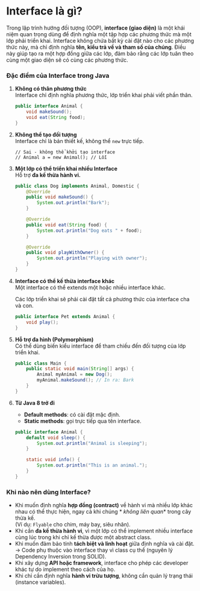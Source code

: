 # Interface là gì?

Trong lập trình hướng đối tượng (OOP), **interface (giao diện)** là một khái niệm quan trọng dùng để định nghĩa một tập
hợp các phương thức mà một lớp phải triển khai. Interface không chứa bất kỳ cài đặt nào cho các phương thức này, mà chỉ
định nghĩa **tên, kiểu trả về và tham số của chúng**. Điều này giúp tạo ra một hợp đồng giữa các lớp, đảm bảo rằng các
lớp tuân theo cùng một giao diện sẽ có cùng các phương thức.

### Đặc điểm của Interface trong Java

1. **Không có thân phương thức**  
   Interface chỉ định nghĩa phương thức, lớp triển khai phải viết phần thân.

   ```java
   public interface Animal {
       void makeSound();
       void eat(String food);
   }
   ```

2. **Không thể tạo đối tượng**  
   Interface chỉ là bản thiết kế, không thể `new` trực tiếp.
    ```
   // Sai - không thể khởi tạo interface
    // Animal a = new Animal(); // Lỗi
   ```
3. **Một lớp có thể triển khai nhiều Interface**  
   Hỗ trợ **đa kế thừa hành vi.**

   ```java
   public class Dog implements Animal, Domestic {
       @Override
       public void makeSound() {
           System.out.println("Bark");
       }

       @Override
       public void eat(String food) {
           System.out.println("Dog eats " + food);
       }

       @Override
       public void playWithOwner() {
           System.out.println("Playing with owner");
       }
   }
   ```

4. **Interface có thể kế thừa interface khác**  
   Một interface có thể extends một hoặc nhiều interface khác.

   Các lớp triển khai sẽ phải cài đặt tất cả phương thức của interface cha và con.

   ```java
   public interface Pet extends Animal {
       void play();
   }
   ```

5. **Hỗ trợ đa hình (Polymorphism)**  
   Có thể dùng biến kiểu interface để tham chiếu đến đối tượng của lớp triển khai.

   ```java
   public class Main {
       public static void main(String[] args) {
           Animal myAnimal = new Dog();
           myAnimal.makeSound(); // In ra: Bark
       }
   }
   ```

6. **Từ Java 8 trở đi**
    - **Default methods**: có cài đặt mặc định.
    - **Static methods**: gọi trực tiếp qua tên interface.

   ```java
   public interface Animal {
       default void sleep() {
           System.out.println("Animal is sleeping");
       }

       static void info() {
           System.out.println("This is an animal.");
       }
   }
   ```

### Khi nào nên dùng Interface?

- Khi muốn định nghĩa **hợp đồng (contract)** về hành vi mà nhiều lớp khác nhau có thể thực hiện, ngay cả khi chúng *
  *không liên quan** trong cây thừa kế.  
  (Ví dụ: `Flyable` cho chim, máy bay, siêu nhân).
- Khi cần **đa kế thừa hành vi**, vì một lớp có thể implement nhiều interface cùng lúc trong khi chỉ kế thừa được một
  abstract class.
- Khi muốn đảm bảo tính **tách biệt và linh hoạt** giữa định nghĩa và cài đặt.  
  → Code phụ thuộc vào interface thay vì class cụ thể (nguyên lý Dependency Inversion trong SOLID).
- Khi xây dựng **API hoặc framework**, interface cho phép các developer khác tự do implement theo cách của họ.
- Khi chỉ cần định nghĩa **hành vi trừu tượng**, không cần quản lý trạng thái (instance variables).
